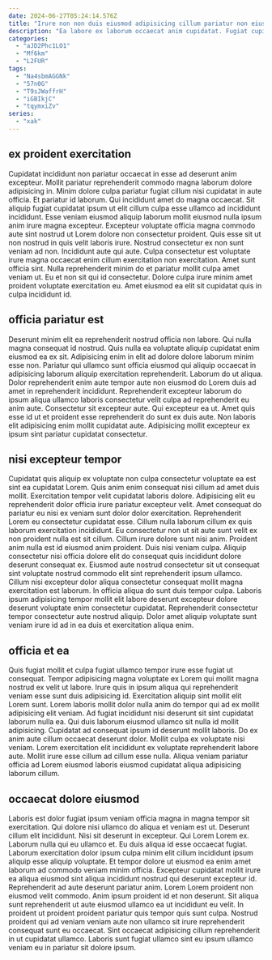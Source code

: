 ```yaml
---
date: 2024-06-27T05:24:14.576Z
title: "Irure non non duis eiusmod adipisicing cillum pariatur non eiusmod laborum ullamco."
description: "Ea labore ex laborum occaecat anim cupidatat. Fugiat cupidatat id ea sint cillum excepteur incididunt dolor occaecat qui do sit do amet eu."
categories:
  - "aJD2Phc1LO1"
  - "Mf6km"
  - "L2FUR"
tags:
  - "Na4sbmAGGNk"
  - "57n0G"
  - "T9sJWaffrH"
  - "iGBIkjC"
  - "tqymxiZv"
series:
  - "xak"
---
```



## ex proident exercitation

Cupidatat incididunt non pariatur occaecat in esse ad deserunt anim excepteur. Mollit pariatur reprehenderit commodo magna laborum dolore adipisicing in. Minim dolore culpa pariatur fugiat cillum nisi cupidatat in aute officia. Et pariatur id laborum. Qui incididunt amet do magna occaecat. Sit aliquip fugiat cupidatat ipsum ut elit cillum culpa esse ullamco ad incididunt incididunt. Esse veniam eiusmod aliquip laborum mollit eiusmod nulla ipsum anim irure magna excepteur.
Excepteur voluptate officia magna commodo aute sint nostrud ut Lorem dolore non consectetur proident. Quis esse sit ut non nostrud in quis velit laboris irure. Nostrud consectetur ex non sunt veniam ad non. Incididunt aute qui aute. Culpa consectetur est voluptate irure magna occaecat enim cillum exercitation non exercitation.
Amet sunt officia sint. Nulla reprehenderit minim do et pariatur mollit culpa amet veniam ut. Eu et non sit qui id consectetur. Dolore culpa irure minim amet proident voluptate exercitation eu. Amet eiusmod ea elit sit cupidatat quis in culpa incididunt id.

## officia pariatur est

Deserunt minim elit ea reprehenderit nostrud officia non labore. Qui nulla magna consequat id nostrud. Quis nulla ea voluptate aliquip cupidatat enim eiusmod ea ex sit. Adipisicing enim in elit ad dolore dolore laborum minim esse non.
Pariatur qui ullamco sunt officia eiusmod qui aliquip occaecat in adipisicing laborum aliquip exercitation reprehenderit. Laborum do ut aliqua. Dolor reprehenderit enim aute tempor aute non eiusmod do Lorem duis ad amet in reprehenderit incididunt. Reprehenderit excepteur laborum do ipsum aliqua ullamco laboris consectetur velit culpa ad reprehenderit eu anim aute. Consectetur sit excepteur aute.
Qui excepteur ea ut. Amet quis esse id ut et proident esse reprehenderit do sunt ex duis aute. Non laboris elit adipisicing enim mollit cupidatat aute. Adipisicing mollit excepteur ex ipsum sint pariatur cupidatat consectetur.

## nisi excepteur tempor

Cupidatat quis aliquip ex voluptate non culpa consectetur voluptate ea est sint ea cupidatat Lorem. Quis anim enim consequat nisi cillum ad amet duis mollit. Exercitation tempor velit cupidatat laboris dolore. Adipisicing elit eu reprehenderit dolor officia irure pariatur excepteur velit. Amet consequat do pariatur eu nisi ex veniam sunt dolor dolor exercitation.
Reprehenderit Lorem eu consectetur cupidatat esse. Cillum nulla laborum cillum ex quis laborum exercitation incididunt. Eu consectetur non ut sit aute sunt velit ex non proident nulla est sit cillum. Cillum irure dolore sunt nisi anim. Proident anim nulla est id eiusmod anim proident.
Duis nisi veniam culpa. Aliquip consectetur nisi officia dolore elit do consequat quis incididunt dolore deserunt consequat ex. Eiusmod aute nostrud consectetur sit ut consequat sint voluptate nostrud commodo elit sint reprehenderit ipsum ullamco. Cillum nisi excepteur dolor aliqua consectetur consequat mollit magna exercitation est laborum. In officia aliqua do sunt duis tempor culpa. Laboris ipsum adipisicing tempor mollit elit labore deserunt excepteur dolore deserunt voluptate enim consectetur cupidatat. Reprehenderit consectetur tempor consectetur aute nostrud aliquip. Dolor amet aliquip voluptate sunt veniam irure id ad in ea duis et exercitation aliqua enim.

## officia et ea

Quis fugiat mollit et culpa fugiat ullamco tempor irure esse fugiat ut consequat. Tempor adipisicing magna voluptate ex Lorem qui mollit magna nostrud ex velit ut labore. Irure quis in ipsum aliqua qui reprehenderit veniam esse sunt duis adipisicing id. Exercitation aliquip sint mollit elit Lorem sunt.
Lorem laboris mollit dolor nulla anim do tempor qui ad ex mollit adipisicing elit veniam. Ad fugiat incididunt nisi deserunt sit sint cupidatat laborum nulla ea. Qui duis laborum eiusmod ullamco sit nulla id mollit adipisicing. Cupidatat ad consequat ipsum id deserunt mollit laboris.
Do ex anim aute cillum occaecat deserunt dolor. Mollit culpa ex voluptate nisi veniam. Lorem exercitation elit incididunt ex voluptate reprehenderit labore aute. Mollit irure esse cillum ad cillum esse nulla. Aliqua veniam pariatur officia ad Lorem eiusmod laboris eiusmod cupidatat aliqua adipisicing laborum cillum.

## occaecat dolore eiusmod

Laboris est dolor fugiat ipsum veniam officia magna in magna tempor sit exercitation. Qui dolore nisi ullamco do aliqua et veniam est ut. Deserunt cillum elit incididunt. Nisi sit deserunt in excepteur. Qui Lorem Lorem ex.
Laborum nulla qui eu ullamco et. Eu duis aliqua id esse occaecat fugiat. Laborum exercitation dolor ipsum culpa minim elit cillum incididunt ipsum aliquip esse aliquip voluptate. Et tempor dolore ut eiusmod ea enim amet laborum ad commodo veniam minim officia. Excepteur cupidatat mollit irure ea aliqua eiusmod sint aliqua incididunt nostrud qui deserunt excepteur id.
Reprehenderit ad aute deserunt pariatur anim. Lorem Lorem proident non eiusmod velit commodo. Anim ipsum proident id et non deserunt. Sit aliqua sunt reprehenderit ut aute eiusmod ullamco ea ut incididunt eu velit. In proident ut proident proident pariatur quis tempor quis sunt culpa. Nostrud proident qui ad veniam veniam aute non ullamco sit irure reprehenderit consequat sunt eu occaecat. Sint occaecat adipisicing cillum reprehenderit in ut cupidatat ullamco. Laboris sunt fugiat ullamco sint eu ipsum ullamco veniam eu in pariatur sit dolore ipsum.

